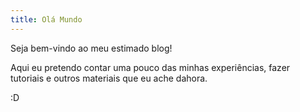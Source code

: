 ```yaml
---
title: Olá Mundo
---
```

Seja bem-vindo ao meu estimado blog!

Aqui eu pretendo contar uma pouco das minhas experiências, fazer tutoriais e outros materiais que eu ache dahora.

:D
